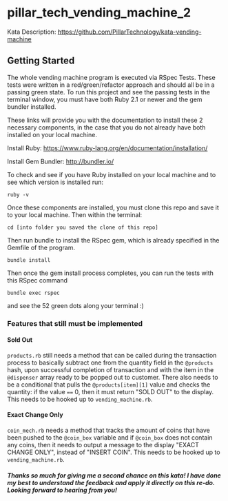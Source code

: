 # pillar_tech_vending_machine_2

Kata Description: https://github.com/PillarTechnology/kata-vending-machine

<h2>Getting Started</h2> 

The whole vending machine program is executed via RSpec Tests. These tests were written in a red/green/refactor approach and should
all be in a passing green state. To run this project and see the passing tests in the terminal window, you must have both Ruby 2.1 or newer
and the gem bundler installed.

These links will provide you with the documentation to install these 2 necessary components, in the case that you do not already have both
installed on your local machine. 

Install Ruby: https://www.ruby-lang.org/en/documentation/installation/

Install Gem Bundler: http://bundler.io/

To check and see if you have Ruby installed on your local machine and to see which version is installed run:

```
ruby -v
```

Once these components are installed, you must clone this repo and save it to your local machine. Then within the terminal: 

```
cd [into folder you saved the clone of this repo]
```

Then run bundle to install the RSpec gem, which is already specified in the Gemfile of the program.

```
bundle install
```

Then once the gem install process completes, you can run the tests with this RSpec command 

```
bundle exec rspec
```

and see the 52 green dots along your terminal :)

<h3>Features that still must be implemented</h3>

<h4>Sold Out</h4>

`products.rb` still needs a method that can be called during the transaction process to basically subtract one from the quantity field
in the `@products` hash, upon successful completion of transaction and with the item in the `@dispenser` array ready to be popped out to customer. There also needs to be a conditional that pulls the `@products[item][1]` value and checks the quantity:
if the value `==` 0, then it must return "SOLD OUT" to the display. This needs to be hooked up to `vending_machine.rb`.

<h4>Exact Change Only</h4>

`coin_mech.rb` needs a method that tracks the amount of coins that have been pushed to the `@coin_box` variable and if `@coin_box` does not 
contain any coins, then it needs to output a message to the display "EXACT CHANGE ONLY", instead of "INSERT COIN". This needs to be hooked
up to `vending_machine.rb`.

<h5>Thanks so much for giving me a second chance on this kata! I have done my best to understand the feedback and apply it directly on this re-do. Looking forward to hearing from you!


